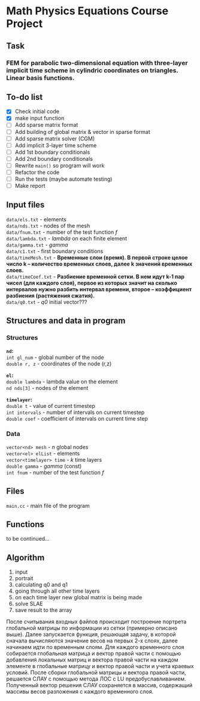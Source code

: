 # Math Physics Equations Course Project   
## Task   
### FEM for parabolic two-dimensional equation with three-layer implicit time scheme in cylindric coordinates on triangles. Linear basis functions.   

## To-do list
- [x] Check initial code
- [x] make input function
- [ ] Add sparse matrix format
- [ ] Add building of global matrix & vector in sparse format
- [ ] Add sparse matrix solver (CGM)
- [ ]  Add implicit 3-layer time scheme
- [ ]  Add 1st boundary conditionals
- [ ]  Add 2nd boundary conditionals
- [ ]  Rewrite ```main()``` so program will work
- [ ]  Refactor the code
- [ ]  Run the tests (maybe automate testing)
- [ ]  Make report

## Input files
`data/els.txt` - elements   
`data/nds.txt` - nodes of the mesh   
`data/fnum.txt` - number of the test function _f_   
`data/lambda.txt` - _lambda_ on each finite element   
`data/gamma.txt` - _gamma_    
`data/c1.txt` - first boundary conditions   
`data/timeMesh.txt` - **Временные слои (время). В первой строке целое число k – количество временных слоев, далее k значений временных слоев.**   
`data/timeCoef.txt` - **Разбиение временной сетки. В нем идут k-1 пар чисел (для каждого слоя), первое из которых значит на сколько интервалов нужно разбить интервал времени, второе – коэффициент разбиения (растяжения сжатия).**   
`data/q0.txt` - _q0_ initial vector???   

## Structures and data in program
### Structures
**`nd`:**   
`int gl_num` - global number of the node   
`double r, z` - coordinates of the node (r,z)   

**`el`:**   
`double lambda` - lambda value on the element   
`nd nds[3]` - nodes of the element   

**`timelayer`:**   
`double t` -  value of current timestep   
`int intervals` - number of intervals on current timestep   
`double coef` - coefficient of intervals on current time step   
   
### Data
`vector<nd> mesh` - _n_ global nodes   
`vector<el> elList` - elements   
`vector<timelayer> time` - _k_ time layers   
`double gamma` - _gamma_ (const)    
`int fnum` - number of the test function _f_    


## Files
`main.cc` - main file of the program
## Functions
to be continued...

## Algorithm
1. input
2. portrait
3. calculating q0 and q1
4. going through all other time layers
5. on each time layer new global matrix is being made
6.  solve SLAE
7.  save result to the array

После считывания входных файлов происходит построение портрета глобальной матрицы по информации из сетки (примерно описано выше). Далее запускается функция, решающая задачу, в которой сначала вычисляются значение весов на первых 2-х слоях, далее начинаем идти по временным слоям. Для каждого временного слоя собирается глобальная матрица и вектор правой части с помощью добавления локальных матриц и вектора правой части на каждом элементе в глобальные матрицу и вектор правой части и учета краевых условий. После сборки глобальной матрицы и вектора правой части, решается СЛАУ с помощью метода ЛОС с LU предобуславливанием. Полученный вектор решения СЛАУ сохраняется в массив, содержащий массивы весов разложения с каждого временного слоя.